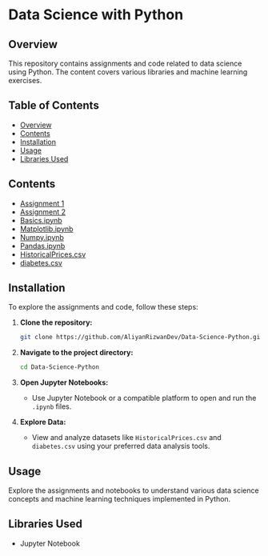 
# Data Science with Python

## Overview

This repository contains assignments and code related to data science using Python. The content covers various libraries and machine learning exercises.

## Table of Contents

- [Overview](#overview)
- [Contents](#contents)
- [Installation](#installation)
- [Usage](#usage)
- [Libraries Used](#libraries-used)

## Contents

- [Assignment 1](/A1)
- [Assignment 2](/A2)
- [Basics.ipynb](/Basics.ipynb)
- [Matplotlib.ipynb](/Matplotlib.ipynb)
- [Numpy.ipynb](/Numpy.ipynb)
- [Pandas.ipynb](/Pandas.ipynb)
- [HistoricalPrices.csv](/HistoricalPrices.csv)
- [diabetes.csv](/diabetes.csv)

## Installation

To explore the assignments and code, follow these steps:

1. **Clone the repository:**

   ```bash
   git clone https://github.com/AliyanRizwanDev/Data-Science-Python.git
   ```

2. **Navigate to the project directory:**

   ```bash
   cd Data-Science-Python
   ```

3. **Open Jupyter Notebooks:**

   - Use Jupyter Notebook or a compatible platform to open and run the `.ipynb` files.

4. **Explore Data:**

   - View and analyze datasets like `HistoricalPrices.csv` and `diabetes.csv` using your preferred data analysis tools.

## Usage

Explore the assignments and notebooks to understand various data science concepts and machine learning techniques implemented in Python.

## Libraries Used

- Jupyter Notebook

